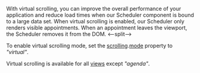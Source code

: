 With virtual scrolling, you can improve the overall performance of your application and reduce load times when our Scheduler component is bound to a large data set. When virtual scrolling is enabled, our Scheduler only renders visible appointments. When an appointment leaves the viewport, the Scheduler removes it from the DOM.
<--split-->

To enable virtual scrolling mode, set the [scrolling](/Documentation/ApiReference/UI_Components/dxScheduler/Configuration/scrolling).[mode](/Documentation/ApiReference/UI_Components/dxScheduler/Configuration/scrolling/#mode) property to *"virtual"*.

Virtual scrolling is available for all [views](/Documentation/ApiReference/UI_Components/dxScheduler/Configuration/views/) except *"agenda"*.
